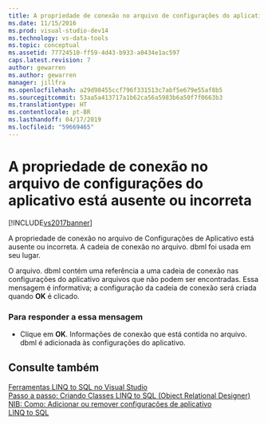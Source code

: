 ```yaml
---
title: A propriedade de conexão no arquivo de configurações do aplicativo está ausente ou incorreto | Microsoft Docs
ms.date: 11/15/2016
ms.prod: visual-studio-dev14
ms.technology: vs-data-tools
ms.topic: conceptual
ms.assetid: 77724510-ff59-4d43-b933-a0434e1ac597
caps.latest.revision: 7
author: gewarren
ms.author: gewarren
manager: jillfra
ms.openlocfilehash: a29d98455ccf796f331513c7abf5e679e55af8b5
ms.sourcegitcommit: 53aa5a413717a1b62ca56a5983b6a50f7f0663b3
ms.translationtype: HT
ms.contentlocale: pt-BR
ms.lasthandoff: 04/17/2019
ms.locfileid: "59669465"
---
```

# <a name="the-connection-property-in-the-application-settings-file-is-missing-or-incorrect"></a>A propriedade de conexão no arquivo de configurações do aplicativo está ausente ou incorreta
[!INCLUDE[vs2017banner](../includes/vs2017banner.md)]

A propriedade de conexão no arquivo de Configurações de Aplicativo está ausente ou incorreta. A cadeia de conexão no arquivo. dbml foi usada em seu lugar.  
  
 O arquivo. dbml contém uma referência a uma cadeia de conexão nas configurações do aplicativo arquivos que não podem ser encontradas. Essa mensagem é informativa; a configuração da cadeia de conexão será criada quando **OK** é clicado.  
  
### <a name="to-respond-to-this-message"></a>Para responder a essa mensagem  
  
-   Clique em **OK**. Informações de conexão que está contida no arquivo. dbml é adicionada às configurações do aplicativo.  
  
## <a name="see-also"></a>Consulte também  
 [Ferramentas LINQ to SQL no Visual Studio](../data-tools/linq-to-sql-tools-in-visual-studio2.md)   
 [Passo a passo: Criando Classes LINQ to SQL (Object Relational Designer)](http://msdn.microsoft.com/library/35aad4a4-2e8a-46e2-ae09-5fbfd333c233)   
 [NIB: Como: Adicionar ou remover configurações de aplicativo](http://msdn.microsoft.com/a233965c-126d-46ab-add4-efb758f576f4)   
 [LINQ to SQL](http://msdn.microsoft.com/library/73d13345-eece-471a-af40-4cc7a2f11655)
